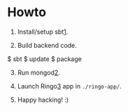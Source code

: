 # Howto

 1. Install/setup sbt[1].

 2. Build backend code.

  $ sbt
  $ update
  $ package

 3. Run mongod[2].

 4. Launch Ringo[3] app in `./ringo-app/`.

 5. Happy hacking! :)


  [1]: http://code.google.com/p/simple-build-tool/
  [2]: http://www.mongodb.org/
  [3]: http://ringojs.org/

